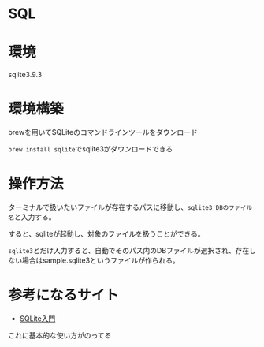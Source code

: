# SQL

# 環境
sqlite3.9.3

# 環境構築
brewを用いてSQLiteのコマンドラインツールをダウンロード

`brew install sqlite`でsqlite3がダウンロードできる

# 操作方法
ターミナルで扱いたいファイルが存在するパスに移動し、`sqlite3 DBのファイル名`と入力する。

すると、sqliteが起動し、対象のファイルを扱うことができる。

`sqlite3`とだけ入力すると、自動でそのパス内のDBファイルが選択され、存在しない場合はsample.sqlite3というファイルが作られる。

# 参考になるサイト
* [SQLite入門](https://www.javadrive.jp/sqlite/)

これに基本的な使い方がのってる
